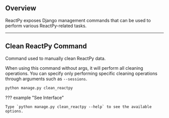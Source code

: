 ## Overview

<p class="intro" markdown>

ReactPy exposes Django management commands that can be used to perform various ReactPy-related tasks.

</p>

---

## Clean ReactPy Command

Command used to manually clean ReactPy data.

When using this command without args, it will perform all cleaning operations. You can specify only performing specific cleaning operations through arguments such as `--sessions`.

```bash linenums="0"
python manage.py clean_reactpy
```

??? example "See Interface"

    Type `python manage.py clean_reactpy --help` to see the available options.
